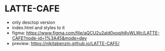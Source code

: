 # LATTE-CAFE
- only desctop version
- index.html and styles to it
- figma: https://www.figma.com/file/aQCU2u2ald0xoqjh8yWLWc/LATTE-CAFE?node-id=1%3A45&mode=dev
- preview: https://nikitabenzin.github.io/LATTE-CAFE/
